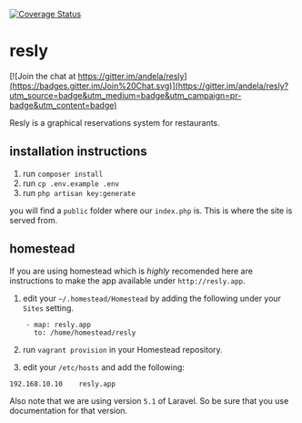 [![Coverage Status](https://coveralls.io/repos/andela/resly/badge.svg?branch=develop&service=github)](https://coveralls.io/github/andela/resly?branch=develop)

# resly

[![Join the chat at https://gitter.im/andela/resly](https://badges.gitter.im/Join%20Chat.svg)](https://gitter.im/andela/resly?utm_source=badge&utm_medium=badge&utm_campaign=pr-badge&utm_content=badge)

Resly is a graphical reservations system for restaurants.

## installation instructions

1. run `composer install`
2. run `cp .env.example .env`
3. run `php artisan key:generate`

you will find a `public` folder where our `index.php` is.
This is where the site is served from.


## homestead

If you are using homestead which is *highly* recomended here
are instructions to make the app available under `http://resly.app`.

1. edit your `~/.homestead/Homestead` by adding the following under your `Sites` setting.
```
    - map: resly.app
      to: /home/homestead/resly
```
2. run `vagrant provision` in your Homestead repository.

3. edit your `/etc/hosts` and add the following:
```
192.168.10.10    resly.app
```

Also note that we are using version `5.1` of Laravel. So be sure that you use documentation
for that version.